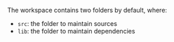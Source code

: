 The workspace contains two folders by default, where:

- `src`: the folder to maintain sources
- `lib`: the folder to maintain dependencies


